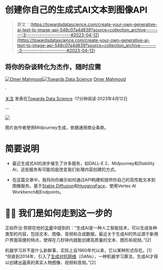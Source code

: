# 创建你自己的生成式AI文本到图像API

> 原文：[https://towardsdatascience.com/create-your-own-generative-ai-text-to-image-api-548c07a4d839?source=collection_archive---------3-----------------------#2023-04-12](https://towardsdatascience.com/create-your-own-generative-ai-text-to-image-api-548c07a4d839?source=collection_archive---------3-----------------------#2023-04-12)

## 将你的杂谈转化为杰作，随时应需

[](https://medium.com/@omermx?source=post_page-----548c07a4d839--------------------------------)[![Omer Mahmood](../Images/0c87da4134bea397c77bc4ba6640e34b.png)](https://medium.com/@omermx?source=post_page-----548c07a4d839--------------------------------)[](https://towardsdatascience.com/?source=post_page-----548c07a4d839--------------------------------)[![Towards Data Science](../Images/a6ff2676ffcc0c7aad8aaf1d79379785.png)](https://towardsdatascience.com/?source=post_page-----548c07a4d839--------------------------------) [Omer Mahmood](https://medium.com/@omermx?source=post_page-----548c07a4d839--------------------------------)

·

[关注](https://medium.com/m/signin?actionUrl=https%3A%2F%2Fmedium.com%2F_%2Fsubscribe%2Fuser%2F62cd989987f6&operation=register&redirect=https%3A%2F%2Ftowardsdatascience.com%2Fcreate-your-own-generative-ai-text-to-image-api-548c07a4d839&user=Omer+Mahmood&userId=62cd989987f6&source=post_page-62cd989987f6----548c07a4d839---------------------post_header-----------) 发表在[Towards Data Science](https://towardsdatascience.com/?source=post_page-----548c07a4d839--------------------------------) ·17分钟阅读·2023年4月12日[](https://medium.com/m/signin?actionUrl=https%3A%2F%2Fmedium.com%2F_%2Fvote%2Ftowards-data-science%2F548c07a4d839&operation=register&redirect=https%3A%2F%2Ftowardsdatascience.com%2Fcreate-your-own-generative-ai-text-to-image-api-548c07a4d839&user=Omer+Mahmood&userId=62cd989987f6&source=-----548c07a4d839---------------------clap_footer-----------)

--

[](https://medium.com/m/signin?actionUrl=https%3A%2F%2Fmedium.com%2F_%2Fbookmark%2Fp%2F548c07a4d839&operation=register&redirect=https%3A%2F%2Ftowardsdatascience.com%2Fcreate-your-own-generative-ai-text-to-image-api-548c07a4d839&source=-----548c07a4d839---------------------bookmark_footer-----------)![](../Images/738244045935fe00f21f0a7c31c3f546.png)

图片由作者使用Midjourney生成，依据通用商业条款。

# 简要说明

+   最近生成式AI的进步催生了许多服务，如DALL-E 2、Midjourney和Stability AI，这些服务有可能彻底改变我们处理内容创建的方式。

+   在这篇文章中，我将向你展示如何通过API构建和提供你自己的高性能文本到图像服务。基于[Stable Diffusion](https://github.com/CompVis/stable-diffusion)和[HuggingFace](https://medium.com/towards-data-science/whats-hugging-face-122f4e7eb11a)，使用Vertex AI Workbench和Endpoints。

# 🚣🏼 我们是如何走到这一步的

正如乔治·劳顿在他的[文章](https://www.techtarget.com/searchenterpriseai/definition/generative-AI)中提到的：“生成AI是一种人工智能技术，可以生成各种类型的内容，包括文本、图像、音频和合成数据。最近关于生成AI的热议源于新用户界面简便的特点，使得在几秒钟内就能创建高质量的文本、图形和视频。”[2]

机器学习并不是什么新鲜事，实际上自1960年代以来，它以某种形式存在。[1] “但直到2014年，引入了[生成对抗网络](https://en.wikipedia.org/wiki/Generative_adversarial_network)（GANs），一种机器学习算法，生成AI才得以创建出逼真的真实人物图像、视频和音频。”[2]
